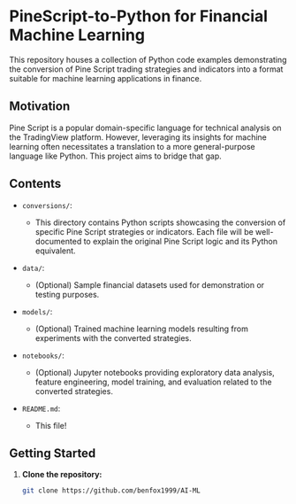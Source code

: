 # PineScript-to-Python for Financial Machine Learning

This repository houses a collection of Python code examples demonstrating the conversion of Pine Script trading strategies and indicators into a format suitable for machine learning applications in finance.

## Motivation

Pine Script is a popular domain-specific language for technical analysis on the TradingView platform. However, leveraging its insights for machine learning often necessitates a translation to a more general-purpose language like Python. This project aims to bridge that gap. 

## Contents

* `conversions/`:  
    * This directory contains Python scripts showcasing the conversion of specific Pine Script strategies or indicators. Each file will be well-documented to explain the original Pine Script logic and its Python equivalent.

* `data/`:
    * (Optional) Sample financial datasets used for demonstration or testing purposes.

* `models/`:
    * (Optional) Trained machine learning models resulting from experiments with the converted strategies.

* `notebooks/`:
    * (Optional) Jupyter notebooks providing exploratory data analysis, feature engineering, model training, and evaluation related to the converted strategies.

* `README.md`:
    * This file! 

## Getting Started

1. **Clone the repository:** 
   ```bash
   git clone https://github.com/benfox1999/AI-ML
